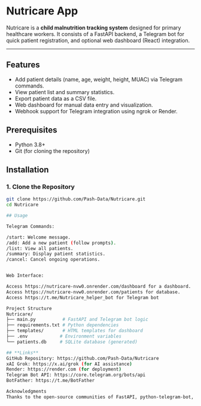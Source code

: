 # Nutricare App 

Nutricare is a **child malnutrition tracking system** designed for primary healthcare workers. It consists of a FastAPI backend, a Telegram bot for quick patient registration, and optional web dashboard (React) integration.

---
## Features
- Add patient details (name, age, weight, height, MUAC) via Telegram commands.
- View patient list and summary statistics.
- Export patient data as a CSV file.
- Web dashboard for manual data entry and visualization.
- Webhook support for Telegram integration using ngrok or Render.

## Prerequisites
- Python 3.8+
- Git (for cloning the repository)

## Installation

### 1. Clone the Repository
```bash
git clone https://github.com/Pash-Data/Nutricare.git
cd Nutricare 

## Usage

Telegram Commands:

/start: Welcome message.
/add: Add a new patient (follow prompts).
/list: View all patients.
/summary: Display patient statistics.
/cancel: Cancel ongoing operations.


Web Interface:

Access https://nutricare-nvw0.onrender.com/dashboard for a dashboard.
Access https://nutricare-nvw0.onrender.com/patients for database.
Access https://t.me/Nutricare_helper_bot for Telegram bot 

Project Structure
Nutricare/
├── main.py          # FastAPI and Telegram bot logic
├── requirements.txt # Python dependencies
├── templates/       # HTML templates for dashboard
├── .env            # Environment variables
└── patients.db     # SQLite database (generated)

## **Links**
GitHub Repository: https://github.com/Pash-Data/Nutricare
xAI Grok: https://x.ai/grok (for AI assistance)
Render: https://render.com (for deployment)
Telegram Bot API: https://core.telegram.org/bots/api
BotFather: https://t.me/BotFather

Acknowledgments
Thanks to the open-source communities of FastAPI, python-telegram-bot, and SQLModel.

